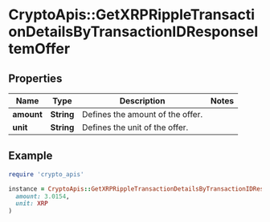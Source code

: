 # CryptoApis::GetXRPRippleTransactionDetailsByTransactionIDResponseItemOffer

## Properties

| Name | Type | Description | Notes |
| ---- | ---- | ----------- | ----- |
| **amount** | **String** | Defines the amount of the offer. |  |
| **unit** | **String** | Defines the unit of the offer. |  |

## Example

```ruby
require 'crypto_apis'

instance = CryptoApis::GetXRPRippleTransactionDetailsByTransactionIDResponseItemOffer.new(
  amount: 3.0154,
  unit: XRP
)
```

